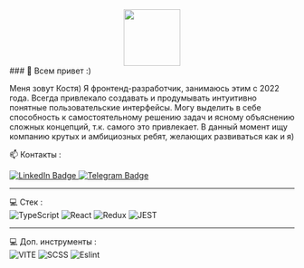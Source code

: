 <div id="header" align="center">
 <img src="https://media.giphy.com/media/v1.Y2lkPTc5MGI3NjExYTZmejEydDY5ajZkcjhmdzh0aHp6YWp4NDhqMW9lZ2htMW51NWM3MSZlcD12MV9pbnRlcm5hbF9naWZfYnlfaWQmY3Q9cw/FTFI4bczpUYAp4xuSt/giphy.gif" width="100"/>
</div>
###  👋 Всем привет :)

Меня зовут Костя)
Я фронтенд-разработчик, занимаюсь этим с 2022 года. Всегда привлекало создавать и продумывать интуитивно понятные пользовательские интерфейсы. Могу выделить в себе способность к самостоятельному решению задач и ясному объяснению сложных концепций, т.к. самого это привлекает. В данный момент ищу компанию крутых и амбициозных ребят, желающих развиваться как и я)



📫 Контакты :
<div id="badges">
  <a href="https://www.linkedin.com/in/konstantin-lisitsky-422a4b2b4/">
    <img src="https://img.shields.io/badge/LinkedIn-blue?style=for-the-badge&logo=linkedin&logoColor=white" alt="LinkedIn Badge"/>
  </a>
  <a href="https://www.linkedin.com/in/konstantin-lisitsky-422a4b2b4/">
    <img src="https://img.shields.io/badge/Telegram-32a9df?style=for-the-badge&logo=telegram&logoColor=white" alt="Telegram Badge"/>
  </a>
</div>

----
💻 Стек : <br/>
![TypeScript](https://img.shields.io/badge/TypeSctipt-316192?style=for-the-badge&logo=typescript&logoColor=white)
![React](https://img.shields.io/badge/react-%2320232a.svg?style=for-the-badge&logo=react&logoColor=%2361DAFB)
![Redux](https://img.shields.io/badge/redux-%23593d88.svg?style=for-the-badge&logo=redux&logoColor=white)
![JEST](https://img.shields.io/badge/Jest-323330?style=for-the-badge&logo=Jest&logoColor=white)

----
💻 Доп. инструменты : <br/>
![VITE](https://img.shields.io/badge/VITE-b044fe?style=for-the-badge&logo=eslint&logoColor=ffc921)
![SCSS](https://img.shields.io/badge/SCSS-black?style=for-the-badge&logo=eslint&logoColor=white)
![Eslint](https://img.shields.io/badge/eslint-3A33D1?style=for-the-badge&logo=eslint&logoColor=white)
